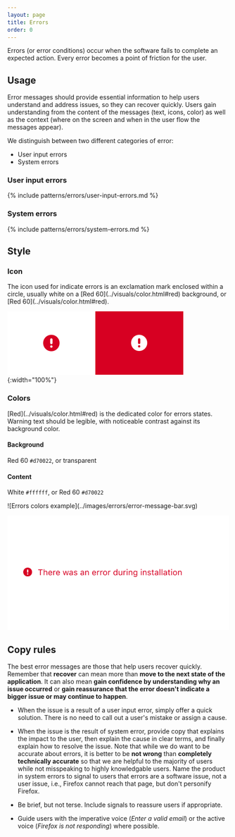 ```yaml
---
layout: page
title: Errors
order: 0
---
```


Errors (or error conditions) occur when the software fails to complete an expected action. Every error becomes a point of friction for the user.

## Usage

Error messages should provide essential information to help users understand and address issues, so they can recover quickly. Users gain understanding from the content of the messages (text, icons, color) as well as the context (where on the screen and when in the user flow the messages appear).

We distinguish between two different categories of error:

* User input errors
* System errors

### User input errors

{% include patterns/errors/user-input-errors.md %}

### System errors

{% include patterns/errors/system-errors.md %}

## Style

### Icon

<div class="grid-2" markdown="1">
The icon used for indicate errors is an exclamation mark enclosed within a circle, usually white on a [Red 60](../visuals/color.html#red) background, or [Red 60](../visuals/color.html#red).

![pairing example](../images/errors/error-icon.svg){:width="100%"}
</div>

### Colors

<div class="grid-2">
<div markdown="1">
[Red](../visuals/color.html#red) is the dedicated color for errors states. Warning text should be legible, with noticeable contrast against its background color.

#### Background

Red 60 `#d70022`, or transparent

#### Content

White `#ffffff`, or Red 60 `#d70022`

</div>
<div markdown="1">
![Errors colors example](../images/errors/error-message-bar.svg)

![Error transparent example](../images/errors/error-no-bg.svg)
</div>
</div>

## Copy rules

The best error messages are those that help users recover quickly. Remember that **recover** can mean more than **move to the next state of the application**. It can also mean **gain confidence by understanding why an issue occurred** or **gain reassurance that the error doesn't indicate a bigger issue or may continue to happen**.

* When the issue is a result of a user input error, simply offer a quick solution. There is no need to call out a user's mistake or assign a cause.

* When the issue is the result of system error, provide copy that explains the impact to the user, then explain the cause in clear terms, and finally explain how to resolve the issue. Note that while we do want to be accurate about errors, it is better to be **not wrong** than **completely technically accurate** so that we are helpful to the majority of users while not misspeaking to highly knowledgable users. Name the product in system errors to signal to users that errors are a software issue, not a user issue, i.e., Firefox cannot reach that page, but don't personify Firefox.

* Be brief, but not terse. Include signals to reassure users if appropriate.

* Guide users with the imperative voice (*Enter a valid email*) or the active voice (*Firefox is not responding*) where possible.